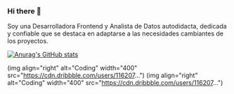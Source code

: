 ### Hi there 👋

Soy una Desarrolladora Frontend y Analista de Datos autodidacta, dedicada y confiable que se destaca en adaptarse a las necesidades cambiantes de los proyectos.

[![Anurag's GitHub stats](https://github-readme-stats.vercel.app/api?username=anuraghazra)](https://github.com/anuraghazra/github-readme-stats)

(img align="right" alt="Coding" width="400" src="https://cdn.dribbble.com/users/116207...")
(img align="right" alt="Coding" width="400" src="https://cdn.dribbble.com/users/116207...")

